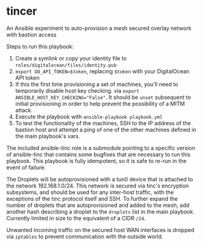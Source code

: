 # tincer
An Ansible experiment to auto-provision a mesh secured overlay network with bastion access

Steps to run this playbook:
1. Create a symlink or copy your identity file to `roles/digitalocean/files/identity.pub`
2. `export DO_API_TOKEN=$token`, replacing `$token` with your DigitalOcean API token
3. If this the first time provisioning a set of machines, you'll need to temporarily disable host key checking.
via `export ANSIBLE_HOST_KEY_CHECKING="False"`. It should be `unset` subsequent to initial provisioning in order to help prevent the possibility of a MITM attack.
4. Execute the playbook with `ansible-playbook playbook.yml`
5. To test the functionality of the machines, SSH to the IP address of the bastion host and attempt a ping of one of the other machines defined in the main playbook's vars.

The included ansible-tinc role is a submodule pointing to a specific version of ansible-tinc that contains some bugfixes that are necessary to run this playbook. This playbook is fully idempotent, so it is safe to re-run in the event of failure.

The Droplets will be autoprovisioned with a tun0 device that is attached to the network 192.168.1.0/24. This network is secured via tinc's encryption subsystems, and should be used for any inter-host traffic, with the exceptions of the tinc protocol itself and SSH.
To further expand the number of droplets that are autoprovisioned and added to the mesh, add another hash describing a droplet to the `droplets` list in the main playbook. Currently limited in size to the equivalent of a CIDR `/24`.

Unwanted incoming traffic on the secured host WAN interfaces is dropped via `iptables` to prevent communication with the outside world.
